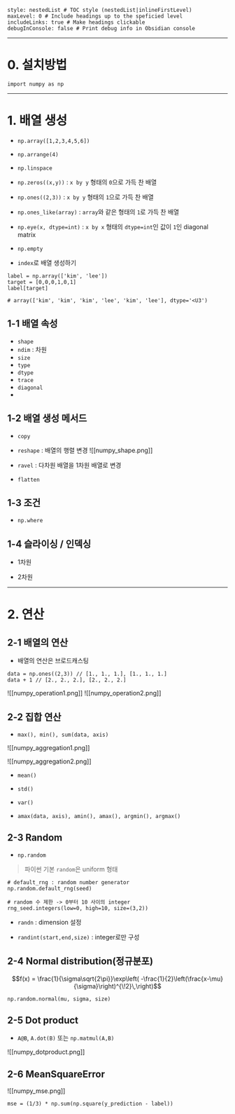 ```table-of-contents
style: nestedList # TOC style (nestedList|inlineFirstLevel)
maxLevel: 0 # Include headings up to the speficied level
includeLinks: true # Make headings clickable
debugInConsole: false # Print debug info in Obsidian console
```
---
# 0. 설치방법


```
import numpy as np
```

---
# 1. 배열 생성

- `np.array([1,2,3,4,5,6])`
- `np.arrange(4)`
- `np.linspace`
- `np.zeros((x,y))` :  `x by y` 형태의 `0`으로 가득 찬 배열
- `np.ones((2,3))` : `x by y` 형태의 `1`으로 가득 찬 배열
- `np.ones_like(array)` : `array`와 같은 형태의 `1`로 가득 찬 배열
- `np.eye(x, dtype=int)` : `x by x` 형태의 `dtype=int`인  값이 `1`인 diagonal matrix  
- `np.empty`

- `index`로 배열 생성하기
```
label = np.array(['kim', 'lee'])
target = [0,0,0,1,0,1]
label[target]

# array(['kim', 'kim', 'kim', 'lee', 'kim', 'lee'], dtype='<U3')
```

## 1-1 배열 속성

- `shape`
- `ndim` : 차원
- `size`
- `type`
- `dtype`
- `trace`
- `diagonal`
- 
## 1-2 배열 생성 메서드

- `copy`

- `reshape` : 배열의 행렬 변경
![[numpy_shape.png]]

- `ravel` : 다차원 배열을 1차원 배열로 변경

- `flatten`

## 1-3 조건

- `np.where`

## 1-4 슬라이싱 / 인덱싱

- 1차원

- 2차원

---
# 2. 연산

## 2-1 배열의 연산

-  배열의 연산은 브로드캐스팅
```
data = np.ones((2,3)) // [1., 1., 1.], [1., 1., 1.]
data + 1 // [2., 2., 2.], [2., 2., 2.]
```

![[numpy_operation1.png]]
![[numpy_operation2.png]]

## 2-2 집합 연산

- `max(), min(), sum(data, axis)`

![[numpy_aggregation1.png]]

![[numpy_aggregation2.png]]

- `mean()`
- `std()`
- `var()`

- `amax(data, axis), amin(), amax(), argmin(), argmax()` 

## 2-3 Random

- `np.random`
> 파이썬 기본 `random`은 uniform 형태
```
# default_rng : random number generator
np.random.default_rng(seed)

# random 수 제한 -> 0부터 10 사이의 integer
rng_seed.integers(low=0, high=10, size=(3,2)) 
```

- `randn` : dimension 설정

- `randint(start,end,size)` : integer로만 구성

## 2-4 Normal distribution(정규분포)

$$f(x) = \frac{1}{\sigma\sqrt{2\pi}}\exp\left( -\frac{1}{2}\left(\frac{x-\mu}{\sigma}\right)^{\!2}\,\right)$$
```
np.random.normal(mu, sigma, size)
```

## 2-5 Dot product

- `A@B`, `A.dot(B)` 또는 `np.matmul(A,B)`

![[numpy_dotproduct.png]]

## 2-6 MeanSquareError

![[numpy_mse.png]]
```
mse = (1/3) * np.sum(np.square(y_prediction - label))
```

